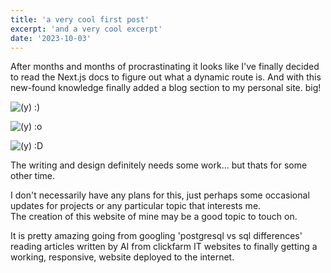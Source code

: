 ```yaml
---
title: 'a very cool first post'
excerpt: 'and a very cool excerpt'
date: '2023-10-03'
---
```


After months and months of procrastinating it looks like I've finally decided to read the Next.js docs to figure out what a dynamic route is.
And with this new-found knowledge finally added a blog section to my personal site. big!  
  
![(y) :)](/blog/first-post/asianguythumbsup.jpg)

![(y) :o](/blog/first-post/emoji.jpg)

![(y) :D](/blog/first-post/goku.jpg)

The writing and design definitely needs some work... but thats for some other time.

I don't necessarily have any plans for this, just perhaps some occasional updates for projects or any particular topic that interests me.  
The creation of this website of mine may be a good topic to touch on. 

It is pretty amazing going from googling 'postgresql vs sql differences' reading articles written by AI from clickfarm IT websites to finally getting a working, responsive, website deployed to the internet.
